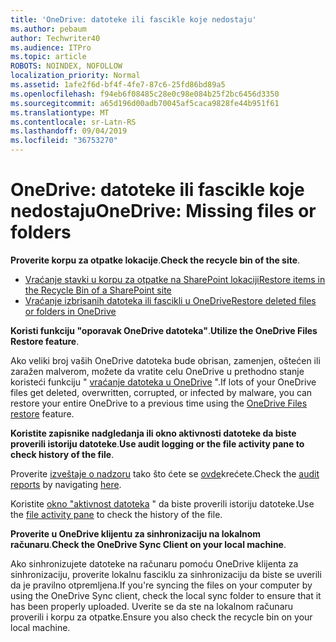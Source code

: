 ```yaml
---
title: 'OneDrive: datoteke ili fascikle koje nedostaju'
ms.author: pebaum
author: Techwriter40
ms.audience: ITPro
ms.topic: article
ROBOTS: NOINDEX, NOFOLLOW
localization_priority: Normal
ms.assetid: 1afe2f6d-bf4f-4fe7-87c6-25fd86bd89a5
ms.openlocfilehash: f94eb6f08485c28e0c98e084b25f2bc6456d3350
ms.sourcegitcommit: a65d196d00adb70045af5caca9828fe44b951f61
ms.translationtype: MT
ms.contentlocale: sr-Latn-RS
ms.lasthandoff: 09/04/2019
ms.locfileid: "36753270"
---
```

# <a name="onedrive-missing-files-or-folders"></a><span data-ttu-id="8851d-102">OneDrive: datoteke ili fascikle koje nedostaju</span><span class="sxs-lookup"><span data-stu-id="8851d-102">OneDrive: Missing files or folders</span></span>

<span data-ttu-id="8851d-103">**Proverite korpu za otpatke lokacije**.</span><span class="sxs-lookup"><span data-stu-id="8851d-103">**Check the recycle bin of the site**.</span></span>

- [<span data-ttu-id="8851d-104">Vraćanje stavki u korpu za otpatke na SharePoint lokaciji</span><span class="sxs-lookup"><span data-stu-id="8851d-104">Restore items in the Recycle Bin of a SharePoint site</span></span>](https://support.office.com/article/restore-deleted-items-from-the-site-collection-recycle-bin-5fa924ee-16d7-487b-9a0a-021b9062d14b)
- [<span data-ttu-id="8851d-105">Vraćanje izbrisanih datoteka ili fascikli u OneDrive</span><span class="sxs-lookup"><span data-stu-id="8851d-105">Restore deleted files or folders in OneDrive</span></span>](https://support.office.com/article/Restore-deleted-files-or-folders-in-OneDrive-949ada80-0026-4db3-a953-c99083e6a84f)


<span data-ttu-id="8851d-106">**Koristi funkciju "oporavak OneDrive datoteka"**.</span><span class="sxs-lookup"><span data-stu-id="8851d-106">**Utilize the OneDrive Files Restore feature**.</span></span> 

<span data-ttu-id="8851d-107">Ako veliki broj vaših OneDrive datoteka bude obrisan, zamenjen, oštećen ili zaražen malverom, možete da vratite celu OneDrive u prethodno stanje koristeći funkciju " [vraćanje datoteka u OneDrive](https://support.office.com/article/Restore-your-OneDrive-fa231298-759d-41cf-bcd0-25ac53eb8a15) ".</span><span class="sxs-lookup"><span data-stu-id="8851d-107">If lots of your OneDrive files get deleted, overwritten, corrupted, or infected by malware, you can restore your entire OneDrive to a previous time using the [OneDrive Files restore](https://support.office.com/article/Restore-your-OneDrive-fa231298-759d-41cf-bcd0-25ac53eb8a15) feature.</span></span>


<span data-ttu-id="8851d-108">**Koristite zapisnike nadgledanja ili okno aktivnosti datoteke da biste proverili istoriju datoteke**.</span><span class="sxs-lookup"><span data-stu-id="8851d-108">**Use audit logging or the file activity pane to check history of the file**.</span></span>

<span data-ttu-id="8851d-109">Proverite [izveštaje o nadzoru](https://docs.microsoft.com/office365/securitycompliance/search-the-audit-log-in-security-and-compliance?redirectSourcePath=%252fen-us%252farticle%252fsearch-the-audit-log-in-the-office-365-protection-center-0d4d0f35-390b-4518-800e-0c7ec95e946c) tako što ćete se [ovde](https://sip.protection.office.com/)krećete.</span><span class="sxs-lookup"><span data-stu-id="8851d-109">Check the [audit reports](https://docs.microsoft.com/office365/securitycompliance/search-the-audit-log-in-security-and-compliance?redirectSourcePath=%252fen-us%252farticle%252fsearch-the-audit-log-in-the-office-365-protection-center-0d4d0f35-390b-4518-800e-0c7ec95e946c) by navigating [here](https://sip.protection.office.com/).</span></span>


<span data-ttu-id="8851d-110">Koristite [okno "aktivnost datoteka](https://support.office.com/article/File-activity-in-a-document-library-6105ecda-1dd0-4f6f-9542-102bf5c0ffe0) " da biste proverili istoriju datoteke.</span><span class="sxs-lookup"><span data-stu-id="8851d-110">Use the [file activity pane](https://support.office.com/article/File-activity-in-a-document-library-6105ecda-1dd0-4f6f-9542-102bf5c0ffe0) to check the history of the file.</span></span>


<span data-ttu-id="8851d-111">**Proverite u OneDrive klijentu za sinhronizaciju na lokalnom računaru**.</span><span class="sxs-lookup"><span data-stu-id="8851d-111">**Check the OneDrive Sync Client on your local machine**.</span></span>

<span data-ttu-id="8851d-112">Ako sinhronizujete datoteke na računaru pomoću OneDrive klijenta za sinhronizaciju, proverite lokalnu fasciklu za sinhronizaciju da biste se uverili da je pravilno otpremljena.</span><span class="sxs-lookup"><span data-stu-id="8851d-112">If you're syncing the files on your computer by using the OneDrive Sync client, check the local sync folder to ensure that it has been properly uploaded.</span></span> <span data-ttu-id="8851d-113">Uverite se da ste na lokalnom računaru proverili i korpu za otpatke.</span><span class="sxs-lookup"><span data-stu-id="8851d-113">Ensure you also check the recycle bin on your local machine.</span></span>

